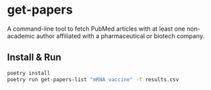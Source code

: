 # get-papers

A command-line tool to fetch PubMed articles with at least one non-academic author affiliated with a pharmaceutical or biotech company.

## Install & Run

```bash
poetry install
poetry run get-papers-list "mRNA vaccine" -f results.csv
